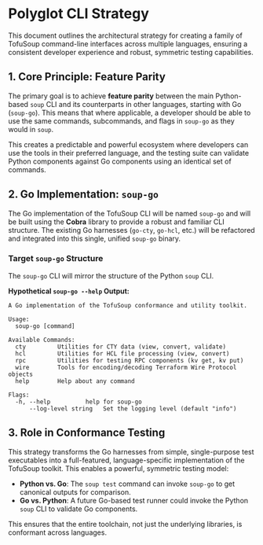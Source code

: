 # Polyglot CLI Strategy

This document outlines the architectural strategy for creating a family of TofuSoup command-line interfaces across multiple languages, ensuring a consistent developer experience and robust, symmetric testing capabilities.

## 1. Core Principle: Feature Parity

The primary goal is to achieve **feature parity** between the main Python-based `soup` CLI and its counterparts in other languages, starting with Go (`soup-go`). This means that where applicable, a developer should be able to use the same commands, subcommands, and flags in `soup-go` as they would in `soup`.

This creates a predictable and powerful ecosystem where developers can use the tools in their preferred language, and the testing suite can validate Python components against Go components using an identical set of commands.

## 2. Go Implementation: `soup-go`

The Go implementation of the TofuSoup CLI will be named `soup-go` and will be built using the **Cobra** library to provide a robust and familiar CLI structure. The existing Go harnesses (`go-cty`, `go-hcl`, etc.) will be refactored and integrated into this single, unified `soup-go` binary.

### Target `soup-go` Structure

The `soup-go` CLI will mirror the structure of the Python `soup` CLI.

**Hypothetical `soup-go --help` Output:**
```
A Go implementation of the TofuSoup conformance and utility toolkit.

Usage:
  soup-go [command]

Available Commands:
  cty         Utilities for CTY data (view, convert, validate)
  hcl         Utilities for HCL file processing (view, convert)
  rpc         Utilities for testing RPC components (kv get, kv put)
  wire        Tools for encoding/decoding Terraform Wire Protocol objects
  help        Help about any command

Flags:
  -h, --help          help for soup-go
      --log-level string   Set the logging level (default "info")
```

## 3. Role in Conformance Testing

This strategy transforms the Go harnesses from simple, single-purpose test executables into a full-featured, language-specific implementation of the TofuSoup toolkit. This enables a powerful, symmetric testing model:

-   **Python vs. Go**: The `soup test` command can invoke `soup-go` to get canonical outputs for comparison.
-   **Go vs. Python**: A future Go-based test runner could invoke the Python `soup` CLI to validate Go components.

This ensures that the entire toolchain, not just the underlying libraries, is conformant across languages.
